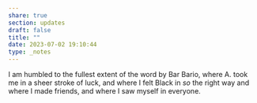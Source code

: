 ```yaml
---
share: true
section: updates
draft: false
title: ""
date: 2023-07-02 19:10:44
type: _notes
---
```


I am humbled to the fullest extent of the word by Bar Bario, where A. took me in a sheer stroke of luck, and where I felt Black in _so_ the right way and where I made friends, and where I saw myself in everyone.
